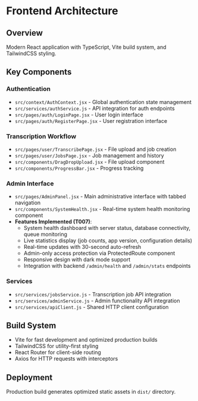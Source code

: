 # Frontend Architecture

## Overview
Modern React application with TypeScript, Vite build system, and TailwindCSS styling.

## Key Components

### Authentication
- `src/context/AuthContext.jsx` - Global authentication state management
- `src/services/authService.js` - API integration for auth endpoints
- `src/pages/auth/LoginPage.jsx` - User login interface
- `src/pages/auth/RegisterPage.jsx` - User registration interface

### Transcription Workflow
- `src/pages/user/TranscribePage.jsx` - File upload and job creation
- `src/pages/user/JobsPage.jsx` - Job management and history
- `src/components/DragDropUpload.jsx` - File upload component
- `src/components/ProgressBar.jsx` - Progress tracking

### Admin Interface
- `src/pages/AdminPanel.jsx` - Main administrative interface with tabbed navigation
- `src/components/SystemHealth.jsx` - Real-time system health monitoring component
- **Features Implemented (T007)**:
  - System health dashboard with server status, database connectivity, queue monitoring
  - Live statistics display (job counts, app version, configuration details)
  - Real-time updates with 30-second auto-refresh
  - Admin-only access protection via ProtectedRoute component
  - Responsive design with dark mode support
  - Integration with backend `/admin/health` and `/admin/stats` endpoints

### Services
- `src/services/jobsService.js` - Transcription job API integration
- `src/services/adminService.js` - Admin functionality API integration
- `src/services/apiClient.js` - Shared HTTP client configuration

## Build System
- Vite for fast development and optimized production builds
- TailwindCSS for utility-first styling
- React Router for client-side routing
- Axios for HTTP requests with interceptors

## Deployment
Production build generates optimized static assets in `dist/` directory.
